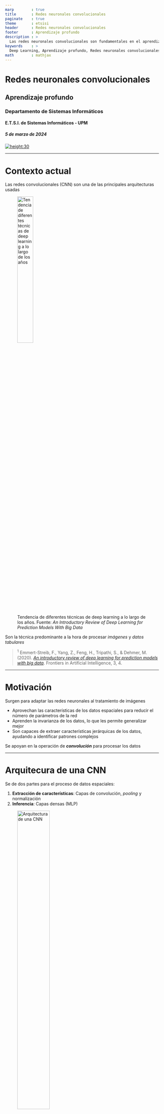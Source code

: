 ```yaml
---
marp        : true
title       : Redes neuronales convolucionales
paginate    : true
theme       : etsisi
header      : Redes neuronales convolucionales
footer      : Aprendizaje profundo
description : >
  Las redes neuronales convolucionales son fundamentales en el aprendizaje profundo para tareas de visión artificial. Estas redes procesan datos en forma de matrices, utilizando filtros para extraer características relevantes de forma jerárquica, lo que las hace eficientes en el análisis de imagen. Las CNN destacan por su capacidad para identificar patrones complejos con menos parámetros que las redes densas, mejorando la eficiencia y reduciendo el sobreajuste. E.T.S.I. Sistemas Informáticos (UPM)
keywords    : >
  Deep Learning, Aprendizaje profundo, Redes neuronales convolucionales, Redes de convolución
math        : mathjax
---
```


<!-- _class: titlepage -->

# Redes neuronales convolucionales

## Aprendizaje profundo

### Departamento de Sistemas Informáticos

#### E.T.S.I. de Sistemas Informáticos - UPM

##### 5 de marzo de 2024

[![height:30](https://mirrors.creativecommons.org/presskit/buttons/80x15/svg/by-nc-sa.svg)](https://creativecommons.org/licenses/by-nc-sa/4.0/)

---

# Contexto actual

Las redes convolucionales (CNN) son una de las principales arquitecturas usadas

<figure>
    <img src="images/number-of-publications-in-dependence-on-the-publication-year-for-dl.png" alt="Tendencia de diferentes técnicas de deep learning a lo largo de los años" width="35%">
    <figcaption>Tendencia de diferentes técnicas de deep learning a lo largo de los años. Fuente: <em>An Introductory Review of Deep Learning for Prediction Models With Big Data</em></figcaption>
</figure>

Son la técnica predominante a la hora de procesar <i>imágenes</i> y <i>datos tabulares</i>

> <sup>1</sup> Emmert-Streib, F., Yang, Z., Feng, H., Tripathi, S., & Dehmer, M. (2020). [_An introductory review of deep learning for prediction models with big data_](https://www.frontiersin.org/articles/10.3389/frai.2020.00004/full). Frontiers in Artificial Intelligence, 3, 4.

---

# Motivación

Surgen para adaptar las redes neuronales al tratamiento de imágenes

- Aprovechan las características de los datos espaciales para reducir el número de parámetros de la red
- Aprenden la invarianza de los datos, lo que les permite generalizar mejor
- Son capaces de extraer características jerárquicas de los datos, ayudando a identificar patrones complejos

Se apoyan en la operación de <i>**convolución**</i> para procesar los datos

---

# Arquitecura de una CNN

Se de dos partes para el proceso de datos espaciales:

1. **Extracción de características**: Capas de convolución, _pooling_ y normalización
2. **Inferencia**: Capas densas (MLP)

<figure>
    <img src="https://editor.analyticsvidhya.com/uploads/90650dnn2.jpeg" alt="Arquitectura de una CNN" width="50%">
    <figcaption>Arquitectura de una CNN. Fuente: <a href="https://www.analyticsvidhya.com/blog/2020/10/what-is-the-convolutional-neural-network-architecture/">Analytics Vidhya</a></figcaption>
</figure>

---

# Operación de convolución<!--_class: section-->

---

# ¿Qué es una operación de convolución?

En nuestro contexto definiremos la convolución como operación que **procesa una matriz numérica manteniendo las relaciones espaciales de la misma**

- Se aplica un **filtro** (o **kernel**) a la matriz de entrada produciendo una salida denominada **mapa de características**
- En visión artificial, se han utilizado tradicionalmente para producir efectos

---

# Ejemplo de convolución: Desenfoque tipo caja

<figure>
    <img src="images/convolution-box.png" alt="Ejemplo de desenfoque tipo caja" width="100%">
    <figcaption>Ejemplo de desenfoque tipo caja.</figcaption>
</figure>

---

# Ejemplo de convolución: Desenfoque tipo caja

<figure>
    <img src="images/convolution-gaussian.png" alt="Ejemplo de desenfoque gaussiano" width="100%">
    <figcaption>Ejemplo de desenfoque gaussiano.</figcaption>
</figure>

---

# Ejemplo de convolución: Desenfoque tipo caja

<figure>
    <img src="images/convolution-sharpen.png" alt="Ejemplo de desenfoque realce de bordes" width="100%">
    <figcaption>Ejemplo de desenfoque realce de bordes.</figcaption>
</figure>

---

# Operación de convolución (I)

**Producto escalar** de una matriz con un **filtro** (**kernel**) que se desplaza por ella

<hr>
<div class="columns">
<div class="column">

<figure>
<img src="https://miro.medium.com/v2/resize:fit:640/format:webp/0*ft0xqDy5VBYTuchD.gif" alt="Operación de convolución" width="60%">

<figcaption>

Operación de convolución con filtro 2D sobre imagen de un único canal. Fuente: [Analytics Vidhya](https://medium.com/analytics-vidhya/convolution-operations-in-cnn-deep-learning-compter-vision-128906ece7d3)

</figcaption>
</figure>

</div>
<div class="column">

Dos elementos fundamentales:

- **Matriz de entrada**: Dos (e.g. imagen en escala de grises) o tres dimensiones (e.g. imagen a color)
- **Filtro**: Ancho y alto determinado, mientras que coincide en profundidad con la matriz de entrada

</div>
</div>

El filtro recorre la matriz de entrada haciendo el producto escalar en cada posición

---

# Operación de convolución (II)

La región que el filtro (kérnel) es capaz de observar se denomina **campo receptivo**

<figure>
    <img src="https://saturncloud.io/images/blog/convolution-operation-on-a-mxnx3-image-matrix-with-a-3x3x3-kernel.gif" alt="Operación de convolución sobre una imagen de 3 canales" width="65%">
    <figcaption>Operación de convolución sobre una imagen de 3 canales. Fuente: <a href="https://saturncloud.io/blog/a-comprehensive-guide-to-convolutional-neural-networks-the-eli5-way/">SaturnCloud</a></figcaption>
</figure>

---

# Convolución en redes neuronales

¿Y si en lugar de filtros preconfigurados, los «aprendemos»?

- Esa es la idea detrás de las redes neuronales convolucionales
- Una **convolución neuronal** cambia los valores del núcleo por neuronas con sus propios pesos

<figure>
    <img src="images/conv-neuron.png" alt="Convolución en redes neuronales" width="50%">
    <figcaption>Pesos asociados a un filtro 2D</figcaption>
</figure>

---

# Activación de capas convolucionales

Tras la convolución, el resutado pasa por una función de activación no lineal

<figure>
    <img src="images/conv-activation.png" alt="Convolución en redes neuronales" width="60%">
    <figcaption>Proceso completo de obtención de mapa de características</figcaption>
</figure>

La salida de la operación se denomina **mapa de características** del filtro

---

# <!--fit-->Hiperparámetros de la capa convolucional<!--_class: section-->

---

# Un poco de implementación

La capa `Conv2D` de Keras configura cada una de las capas convolucionales

```python
tf.keras.layers.Conv2D(
  filters=...,
  kernel_size=...,
  strides=...,
  padding=...,
  activation=...,
)
```

Estos son los más comunes, presentes en prácticamente en cualquier framework

---

# `filters`

Número de filtros que se aplicarán a la imagen

- Cada filtro es un conjunto de pesos que se aplican a la imagen
- Cada filtro produce un mapa de características

<figure>
<img src="images/hiperparameters-filters.png" alt="Número de filtros" width="40%">
<figcaption>Capa convolucional de cinco filtros, que darán lugar a cinco mapas de características
</figcaption>
</figure>

---

# `kernel_size`

Especifica el tamaño del filtro que se deslizará sobre la imagen

- Especificado como una tupla de dos enteros, `(alto, ancho)`
- El tamaño del filtro determina el campo receptivo de la capa

<figure>
<img src="images/kernel-size.png" alt="Tamaño de kernel" width="55%">
<figcaption>

Filtros de tamaño $3 \times 3$ y $5 \times 5$.

</figcaption>
</figure>

---

# `strides`

Determina el salto que dará el filtro al deslizarse sobre la imagen

- Especificado como tupla de dos enteros, `(alto, ancho)`
- Si no se especifica, el salto es de 1 en ambas direcciones

<figure>
<img src="https://miro.medium.com/v2/resize:fit:720/format:webp/1*4wZt9G7W7CchZO-5rVxl5g@2x.gif" alt="Stride de 2x2" width="40%">
<figcaption>

Salto _stride_ de $2 \times 2$ para el deslizamiento del filtro. Fuente: [Towards Data Science](https://towardsdatascience.com/applied-deep-learning-part-4-convolutional-neural-networks-584bc134c1e2)

</figcaption>
</figure>

---

# `padding`

Indica cómo se rellena la imagen para que el filtro pueda deslizarse por los bordes

- `valid`: No se rellena la imagen (por defecto)
- `same`: Se rellena la imagen con ceros para que el tamaño del mapa de características sea el mismo que el de la entrada

<figure>
<img src="https://miro.medium.com/v2/resize:fit:1100/format:webp/1*W2D564Gkad9lj3_6t9I2PA@2x.gif" alt="padding same" width="35%">
<figcaption>

_Padding_ establecido como `same`, rellenando la imagen por los bordes para que el mapa de características resultante tenga el mismo tamaño que la entrada. Fuente: [Towards Data Science](https://towardsdatascience.com/applied-deep-learning-part-4-convolutional-neural-networks-584bc134c1e2)

</figcaption>
</figure>

---

# `activation`

Define la función de activación que se aplicará a la salida de la convolución

<figure class="image">
  <img src="images/activation-functions-dance-moves.png" alt="Ilustración de una neurona artificial" width="50%"/>
  <figcaption><em><strong>Figura 5.</strong> Algunas funciones de activación comunes.</em></figcaption>
</figure>

---

# _Upsampling_ y _downsampling_<!--_class: section-->

---

# Cambios de dimensionalidad

A la hora de diseñar una red convolucional, las capas que cambian las dimensiones de la información son fundamentales

- **_Downsampling_**: Reducción de la resolución espacial
- **_Upsampling_**: Aumento de la resolución espacial

Las capas de convolución por defecto realizan _downsampling_ de dos maneras:

- Mediante el uso del parámetro `strides`
- Mediante el uso de `padding` en la imagen (el de tipo `valid`)

Pero en DL a veces necesitamos muchas capas de convolución, y a la vez mantener, aumentar o disminuir la resolución espacial

---

# Reducción dimensional con _pooling_

El _pooling_ es una operación que reduce la resolución espacial de la imagen

<hr>
<div class="columns">
<div class="column">

<figure>
<img src="https://miro.medium.com/v2/resize:fit:1100/format:webp/0*ZCK3r36_Ho4tOt76.gif" alt="padding same" width="100%">
<figcaption>

Diferentes operaciones de _pooling_ sobre la misma matriz. Fuente: [Towards Data Science](https://williamjchen.medium.com/the-one-stop-guide-to-convolutional-neural-networks-2a6e81de1d59)

</figcaption>
</figure>

</div>
<div class="column">

Filtro que devuelve un valor de cada región de la imagen

- **Max pooling**: Se toma el valor máximo de una región
- **Average pooling**: Se toma el valor promedio de una región
- **Global pooling**: Se toma el valor máximo o promedio de toda la imagen

---

# Aumento dimensional con _upsampling_

El _upsampling_ es una operación que aumenta la resolución espacial de la imagen

<hr>
<div class="columns">
<div class="column">

<figure>
<img src="https://miro.medium.com/v2/resize:fit:640/format:webp/1*LJAl2rkIfFTDRIQanIbfRQ.png" alt="padding same" width="80%">
<figcaption>

Ejemplo de _upsampling_ mediante la técnica _bed of nails_. Fuente: [Towards Data Science](https://towardsdatascience.com/transposed-convolution-demystified-84ca81b4baba)

</figcaption>
</figure>

</div>
<div class="column">

Existen una amplia multitud de técnicas

- **Vecinos cercanos**: Se copia el valor de un píxel a toda la región generada
- **Interpolación**: Se rellenan los valores faltantes con valores interpolados de los píxeles vecinos
- _**Bed of nails**_: Se rellenan los valores faltantes con ceros

---

# Strides para el cambio dimensional

Es otra alternativa para reducir la dimensión de la entrada

- Si el _stride_ es mayor que 1, el filtro se desplaza más rápido por la imagen
- La salida de la convolución es más pequeña que la entrada

<figure>
<img src="https://miro.medium.com/v2/resize:fit:720/format:webp/1*4wZt9G7W7CchZO-5rVxl5g@2x.gif" alt="Stride de 2x2" width="20%">
<figcaption>

Un _stride_ de $2 \times 2$ se puede usar como _downsampling_ «inteligentes». Fuente: [Towards Data Science](https://towardsdatascience.com/applied-deep-learning-part-4-convolutional-neural-networks-584bc134c1e2)

</figcaption>
</figure>

La principal ventaja respecto al _pooling_ es que se aprenden los pesos de los filtros

- Podemos decir que se usa un filtro «inteligente»

---

# Filtros $1 \times 1$

Se usan en ocasiones para reducir la dimensionalidad de la imagen<sup>1</sup>

<hr>
<div class="columns">
<div class="column">

- Disminuye la cantidad de canales (menos complejidad y cálculos),
- Aplicación de operaciones no lineales sin alterar el tamaño de la imagen, y
- Cada canal de cada píxel como entrada de una red neuronal, así aprenden transformaciones complejas a nivel de canal.

</div>
<div class="column">

<figure>
<img src="https://miro.medium.com/v2/resize:fit:640/format:webp/1*AjaTIcaz2oHFuBwTiGfL3w.gif" alt="Stride de 2x2" width="72%">
<figcaption>

Un _stride_ de $2 \times 2$ se puede usar como _downsampling_ «inteligentes». Fuente: [Towards Data Science](https://towardsdatascience.com/applied-deep-learning-part-4-convolutional-neural-networks-584bc134c1e2)

</figcaption>
</figure>

</div>
</div>

> <sup>1</sup> Lin, M., Chen, Q., & Yan, S. (2013). [_Network in network_](https://arxiv.org/abs/1312.4400). arXiv preprint arXiv:1312.4400.

---

# <!--fit-->Clasificación de dígitos con series temporales<!--_class: accent-->

## Notebook: [Clasificación de dígitos con redes convolucionales.ipynb](https://etsisi.github.io/Aprendizaje-profundo/Notebooks/Clasificación%20de%20dígitos%20con%20redes%20convolucionales.ipynb)

---

# Diferentes arquitecturas de CNN<!--_class: section-->

---

# LeNet - La primera arquitectura de CNN

Desarrollada por LeCun et al.<sup>1</sup> en 1998 para reconocer de dígitos escritos a mano

<figure>
<img src="https://anatomiesofintelligence.github.io/img/l/lenet5-architecture.gif" alt="Arquitectura LeNet-5" width="65%">
<figcaption>

Arquitectura LeNet-5. Fuente: [Anatomies of Intelligence](https://anatomiesofintelligence.github.io/posts/2019-07-25-lenet5-digit-recognition-convolutional-neural-network)

</figcaption>
</figure>

Es considerada el «Hola Mundo» del aprendizaje profundo

- **Arquitectura**: Dos capas convolucionales, dos capas _pooling_ y tres capas densas
- **Principal problema**: _Vanishing gradients_.

> <sup>1</sup> LeCun, Y., Bottou, L., Bengio, Y., & Haffner, P. (1998). LeCun, Y., Bottou, L., Bengio, Y., & Haffner, P. (1998). Gradient-based learning applied to document recognition. Proceedings of the IEEE, 86(11), 2278-2324.. Proceedings of the IEEE, 86(11), 2278-2324.

---

# AlexNet - Arquitectura que popularizó las CNN

Desarrollada por Alex Krizhevsky et al.<sup>1</sup> en 2012, ganadora de ImageNet 2012

<hr>
<div class="columns">
<div class="column">

<figure>
<img src="https://miro.medium.com/v2/resize:fit:1100/format:webp/0*IOvC3mgxzKBO502e.png" alt="Arquitectura AlexNet" width="75%">
<figcaption>

Arquitectura AlexNet. Fuente: [Medium](https://medium.com/@karandeepdps/alexnet-vggnet-resnet-and-inception-11880a1ed3cd)

</figcaption>

</figure>

</div>
<div class="column">

- **Arquitectura**: Cinco convolucionales, 2 _pooling_ y tres densas
- **Principal aportación**: Uso de _ReLU_ y _dropout_ para evitar el sobreajuste
- **Problema**: <i>Muchos parámetros</i>

</div>
</div>

Esta arquitectura ha inspirado el diseño de muchas arquitecturas posteriores

> <sup>1</sup> Krizhevsky, A., Sutskever, I., & Hinton, G. E. (2012). [_ImageNet classification with deep convolutional neural networks_](https://proceedings.neurips.cc/paper/2012/hash/c399862d3b9d6b76c8436e924a68c45b-Abstract.html). Advances in neural information processing systems, 25, 1097-1105.

---

# <!--fit-->GoogLeNet (Inception v1) - Bloques _inception_

Desarrollada por Szegedy et al.<sup>1</sup> en 2014, ganadora de ImageNet 2014

<figure>
<img src="https://miro.medium.com/v2/resize:fit:1100/format:webp/0*G47uhQi2slwZI9-o.png" alt="Arquitectura GoogLeNet" width="70%">
<figcaption>

Arquitectura GoogLeNet. Fuente: [Medium](https://medium.com/@karandeepdps/alexnet-vggnet-resnet-and-inception-11880a1ed3cd)

</figcaption>
</figure>

- **Arquitectura**: 22 capas con bloques _inception_ (principal aportación)
- **Problema**: <i>Complejidad de implementación</i>

> <sup>1</sup> Szegedy, C., Liu, W., Jia, Y., Sermanet, P., Reed, S., Anguelov, D., ... & Rabinovich, A. (2015). [_Going deeper with convolutions_](https://arxiv.org/abs/1409.4842). Proceedings of the IEEE conference on computer vision and pattern recognition, 1, 3.

---

# Bloque _inception_

Estructura que permite la extracción de características a diferentes escalas

<hr>
<div class="columns">
<div class="column">

- Nos permite utilizar múltiples tipos de tamaño de filtro, en lugar de uno solo
- Luego se concatena el resultado de cada filtro y pasarlo a la siguiente capa
- Sucesivas versiones han ido añadiendo mejoras al bloque

</div>
<div class="column">

<figure>
<img src="https://miro.medium.com/v2/resize:fit:640/format:webp/1*H_ZYfZ52t6M4UmML6a6pAQ.png" alt="Bloque _inception_ v1" width="100%">
<figcaption>

Bloque _inception_ v1. Fuente: [The Startup](https://medium.com/swlh/understanding-inception-simplifying-the-network-architecture-54cd31d38949)

</figcaption>
</figure>

</div>
</div>

> <sup>1</sup> Szegedy, C., Liu, W., Jia, Y., Sermanet, P., Reed, S., Anguelov, D., ... & Rabinovich, A. (2015). [_Going deeper with convolutions_](https://arxiv.org/abs/1409.4842). Proceedings of the IEEE conference on computer vision and pattern recognition, 1, 3.

---

# VGGNet - Arquitectura con muchas capas

Desarrollada por Simonyan y Zisserman<sup>1</sup> en 2014

<figure>
<img src="https://www.mdpi.com/electronics/electronics-12-03980/article_deploy/html/images/electronics-12-03980-g006.png" alt="Arquitectura VGGNet-19" width="70%">
<figcaption>

Arquitectura VGGNet-19. Fuente: [Electronics (MDPI)](https://www.mdpi.com/2079-9292/12/18/3980)

</figcaption>
</figure>

- **Arquitectura**: 16 convoluciones (o más) y 3 densas
- **Problema**: <i>Muchos parámetros</i>, _vanishing gradients_
- **Ventaja**: Fácil de entender y de implementar

> <sup>1</sup> Simonyan, K., & Zisserman, A. (2014). [_Very deep convolutional networks for large-scale image recognition_](https://arxiv.org/abs/1409.1556). arXiv preprint arXiv:1409.1556.

---

# ResNet - Redes residuales

Desarrollada por He et al.<sup>1</sup> en 2015

<figure>
<img src="https://www.mdpi.com/electronics/electronics-12-03980/article_deploy/html/images/electronics-12-03980-g007.png" alt="Arquitectura ResNet-50" width="100%">
<figcaption>

Arquitectura ResNet-34. Fuente: [Medium](https://medium.com/@karandeepdps/alexnet-vggnet-resnet-and-inception-11880a1ed3cd)

</figcaption>
</figure>

- **Arquitectura**: 34+ capas convolucionales con bloques residuales
- **Principal aportación**: Conexiones residuales para evitar el _vanishing gradient_
- **Ventaja**: Permite el entrenamiento de redes muy profundas

> <sup>1</sup> He, K., Zhang, X., Ren, S., & Sun, J. (2016). [_Deep residual learning for image recognition_](https://arxiv.org/abs/1512.03385). Proceedings of the IEEE conference on computer vision and pattern recognition, 770-778.

---

# Licencia<!--_class: license -->

Esta obra está licenciada bajo una licencia [Creative Commons Atribución-NoComercial-CompartirIgual 4.0 Internacional](https://creativecommons.org/licenses/by-nc-sa/4.0/).

Puedes encontrar su código en el siguiente enlace: <https://github.com/etsisi/Aprendizaje-profundo>
